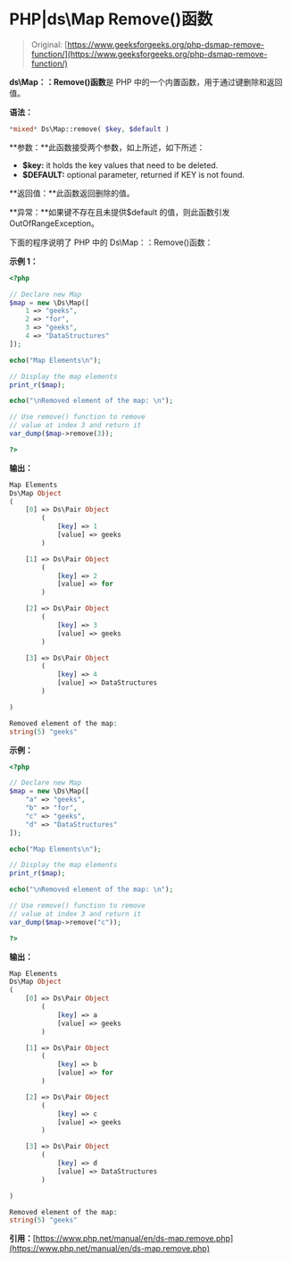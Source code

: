 # PHP|ds\Map Remove()函数

> Original: [https://www.geeksforgeeks.org/php-dsmap-remove-function/](https://www.geeksforgeeks.org/php-dsmap-remove-function/)

**ds\Map：：Remove()函数**是 PHP 中的一个内置函数，用于通过键删除和返回值。

**语法：**

```php
*mixed* Ds\Map::remove( $key, $default )
```

**参数：**此函数接受两个参数，如上所述，如下所述：

*   **$key:** it holds the key values that need to be deleted.
*   **$DEFAULT:** optional parameter, returned if KEY is not found.

**返回值：**此函数返回删除的值。

**异常：**如果键不存在且未提供$default 的值，则此函数引发 OutOfRangeException。

下面的程序说明了 PHP 中的 Ds\Map：：Remove()函数：

**示例 1：**

```php
<?php 

// Declare new Map 
$map = new \Ds\Map([
    1 => "geeks",
    2 => "for", 
    3 => "geeks",
    4 => "DataStructures"
]); 

echo("Map Elements\n"); 

// Display the map elements 
print_r($map); 

echo("\nRemoved element of the map: \n"); 

// Use remove() function to remove 
// value at index 3 and return it 
var_dump($map->remove(3)); 

?>
```

**输出：**

```php
Map Elements
Ds\Map Object
(
    [0] => Ds\Pair Object
        (
            [key] => 1
            [value] => geeks
        )

    [1] => Ds\Pair Object
        (
            [key] => 2
            [value] => for
        )

    [2] => Ds\Pair Object
        (
            [key] => 3
            [value] => geeks
        )

    [3] => Ds\Pair Object
        (
            [key] => 4
            [value] => DataStructures
        )

)

Removed element of the map: 
string(5) "geeks"

```

**示例：**

```php
<?php 

// Declare new Map 
$map = new \Ds\Map([
    "a" => "geeks",
    "b" => "for", 
    "c" => "geeks",
    "d" => "DataStructures"
]); 

echo("Map Elements\n"); 

// Display the map elements 
print_r($map); 

echo("\nRemoved element of the map: \n"); 

// Use remove() function to remove 
// value at index 3 and return it 
var_dump($map->remove("c")); 

?>
```

**输出：**

```php
Map Elements
Ds\Map Object
(
    [0] => Ds\Pair Object
        (
            [key] => a
            [value] => geeks
        )

    [1] => Ds\Pair Object
        (
            [key] => b
            [value] => for
        )

    [2] => Ds\Pair Object
        (
            [key] => c
            [value] => geeks
        )

    [3] => Ds\Pair Object
        (
            [key] => d
            [value] => DataStructures
        )

)

Removed element of the map: 
string(5) "geeks"

```

**引用：**[https://www.php.net/manual/en/ds-map.remove.php](https://www.php.net/manual/en/ds-map.remove.php)